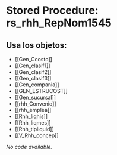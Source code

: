 # Stored Procedure: rs_rhh_RepNom1545

## Usa los objetos:
- [[Gen_Ccosto]]
- [[Gen_clasif1]]
- [[Gen_clasif2]]
- [[Gen_clasif3]]
- [[Gen_compania]]
- [[GEN_ESTRUCOST]]
- [[Gen_sucursal]]
- [[rhh_Convenio]]
- [[rhh_emplea]]
- [[Rhh_liqhis]]
- [[Rhh_liqmes]]
- [[Rhh_tipliquid]]
- [[V_Rhh_concep]]

*No code available.*
